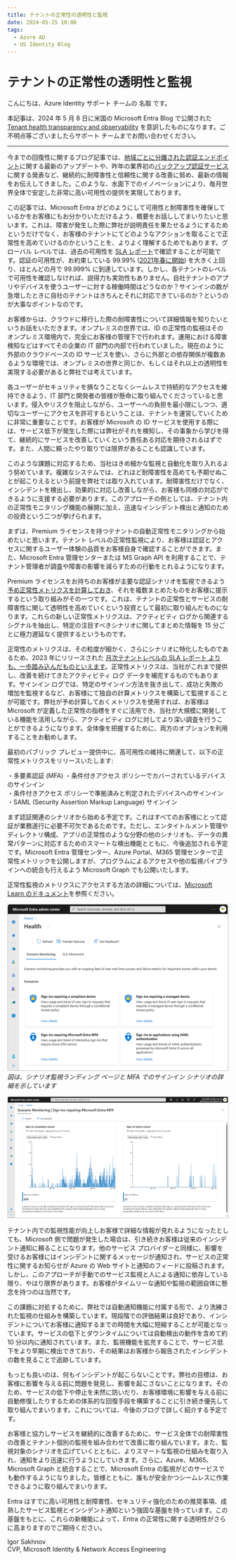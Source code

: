 ```yaml
---
title: テナントの正常性の透明性と監視
date: 2024-05-25 10:00
tags:
  - Azure AD
  - US Identity Blog
---
```


# テナントの正常性の透明性と監視

こんにちは、Azure Identity サポート チームの 名取 です。

本記事は、2024 年 5 月 8 日に米国の Microsoft Entra Blog で公開された [Tenant health transparency and observability](https://techcommunity.microsoft.com/t5/microsoft-entra-blog/tenant-health-transparency-and-observability/ba-p/4127612) を意訳したものになります。ご不明点等ございましたらサポート チームまでお問い合わせください。

----

今までの回復性に関するブログ記事では、[地域ごとに分離された認証エンドポイント](https://jpazureid.github.io/blog/azure-active-directory/microsoft-entra-resilience-update-workload-identity-authentication/)に関する最新のアップデートや、昨年の業界初の[バックアップ認証サービス](https://jpazureid.github.io/blog/azure-active-directory/advances-in-azure-ad-resilience/)に関する発表など、継続的に耐障害性と信頼性に関する改善に努め、最新の情報をお伝えしてきました。このような、水面下でのイノベーションにより、毎月世界全体で安定した非常に高い可用性の提供を実現しております。

この記事では、Microsoft Entra がどのようにして可用性と耐障害性を確保しているかをお客様にもお分かりいただけるよう、概要をお話ししてまいりたいと思います。これは、障害が発生した際に弊社が説明責任を果たせるようにするためというだけでなく、お客様のテナントにてどのようなアクションを取ることで正常性を高めていけるのかということを、よりよく理解するためでもあります。グローバル レベルでは、過去の可用性を [SLA レポート](https://learn.microsoft.com/ja-jp/entra/identity/monitoring-health/reference-sla-performance)で確認することが可能です。認証の可用性が、お約束している 99.99% ([2021年春に開始](https://techcommunity.microsoft.com/t5/microsoft-entra-blog/99-99-uptime-for-azure-active-directory/ba-p/1999628)) を大きく上回り、ほとんどの月で 99.999% に到達しています。しかし、各テナントのレベルで可用性を確認しなければ、説得力も実効性もありません。自社テナントのアプリやデバイスを使うユーザーに対する稼働時間はどうなのか？サインインの数が急増したときに自社のテナントはきちんとそれに対応できているのか？というのが大事なポイントなのです。

お客様からは、クラウドに移行した際の耐障害性について詳細情報を知りたいというお話をいただきます。オンプレミスの世界では、ID の正常性の監視はそのオンプレミス環境内で、完全にお客様の管理下で行われます。運用における障害検知などはすべてその企業の IT 部門の内部で行われていました。現在のように外部のクラウドベースの ID サービスを使い、さらに外部との依存関係が複数あるような環境では、オンプレミスの世界と同じか、もしくはそれ以上の透明性を実現する必要があると弊社では考えています。

各ユーザーがセキュリティを損なうことなくシームレスで持続的なアクセスを維持できるよう、IT 部門と開発者の皆様が懸命に取り組んでくださっていると思います。侵入やリスクを阻止しながら、ユーザーへの負担を最小限にしつつ、適切なユーザーにアクセスを許可するということは、テナントを運営していくために非常に重要なことです。お客様が Microsoft の ID サービスを使用する際には、サービス低下が発生した際には弊社がそれを検知し、その事象から学びを得て、継続的にサービスを改善していくという責任ある対応を期待されるはずです。また、人間に頼ったやり取りでは限界があることも認識しています。

このような課題に対応するため、当社はきめ細かな監視と自動化を取り入れるよう努めています。複雑なシステムでは、どれほど耐障害性を高めても予期せぬことが起こりえるという前提を弊社では取り入れています。耐障害性だけでなく、インシデントを検出し、効果的に対応し改善しながら、お客様も同様の対応ができるように支援する必要があります。このアプローチの例としては、テナント内の正常性モニタリング機能の展開に加え、迅速なインシデント検出と通知のための投資という二つが挙げられます。

まずは、Premium ライセンスを持つテナントの自動正常性モニタリングから始めたいと思います。テナント レベルの正常性監視により、お客様は認証とアクセスに関するユーザー体験の品質をお客様自身で確認することができます。また、Microsoft Entra 管理センターまたは MS Graph API を利用することで、テナント管理者が調査や障害の影響を減らすための行動をとれるようになります。

Premium ライセンスをお持ちのお客様が主要な認証シナリオを監視できるよう [予め正常性メトリクスを計算しておき](https://learn.microsoft.com/ja-jp/entra/identity/monitoring-health/concept-microsoft-entra-health)、それを複数まとめたものをお客様に提示するという取り組みがその一つです。これは、テナントの正常性とサービスの耐障害性に関して透明性を高めていくという投資として最初に取り組んだものになります。これらの新しい正常性メトリクスは、アクティビティ ログから関連するシグナルを抽出し、特定の注目すべきシナリオに関してまとめた情報を 15 分ごとに極力遅延なく提供するというものです。 

正常性のメトリクスは、その粒度が細かく、さらにシナリオに特化したものであるため、2023 年にリリースされた [月次テナントレベルの SLA レポート よりも、一歩踏み込んだものといえます](https://techcommunity.microsoft.com/t5/microsoft-entra-blog/increasing-transparency-into-azure-active-directory-s-resilience/ba-p/2147047)。正常性メトリクスは、当社がこれまで提供し、改善を続けてきたアクティビティ ログ データを補完するものでもあります。サインイン ログでは、特定のサインイン方法を抜き出して、成功と失敗の増加を監視するなど、お客様にて独自の計算メトリクスを構築して監視することが可能です。弊社が予め計算しておくメトリクスを使用すれば、お客様は Microsoft が定義した正常性の指標をすぐに活用でき、当社が大規模に開発している機能を活用しながら、アクティビティ ログに対してより深い調査を行うことができるようになります。全体像を把握するために、両方のオプションを利用することをお勧めします。

最初のパブリック プレビュー提供中に、高可用性の維持に関連して、以下の正常性メトリクスをリリースいたします:

・多要素認証 (MFA)
・条件付きアクセス ポリシーでカバーされているデバイスのサインイン  
・条件付きアクセス ポリシーで準拠済みと判定されたデバイスへのサインイン  
・SAML (Security Assertion Markup Language) サインイン   
  
まず認証関連のシナリオから始める予定です。これはすべてのお客様にとって認証が業務遂行に必要不可欠であるためです。ただし、エンタイトルメント管理やディレクトリ構成、アプリの正常性のような分野の他のシナリオも、データの異常パターンに対応するためのスマートな検出機能とともに、今後追加される予定です。Microsoft Entra 管理センター、Azure Portal、M365 管理センターで正常性メトリックを公開しますが、プログラムによるアクセスや他の監視パイプラインへの統合も行えるよう Microsoft Graph でも公開いたします。

正常性監視のメトリクスにアクセスする方法の詳細については、[Microsoft Learn のドキュメント](https://learn.microsoft.com/ja-jp/entra/identity/monitoring-health/concept-microsoft-entra-health)を参照ください。

![](./tenant-health-transparency-and-observability/1.png)
*図は、シナリオ監視ランディング ページと MFA でのサインイン シナリオの詳細を示しています*

![](./tenant-health-transparency-and-observability/2.png)

テナント内での監視性能が向上しお客様で詳細な情報が見れるようになったとしても、Microsoft 側で問題が発生した場合は、引き続きお客様は従来のインシデント通知に頼ることになります。他のサービス プロバイダーと同様に、影響を受けるお客様にはインシデントに関するメッセージが通知され、サービスの正常性に関するお知らせが Azure の Web サイトと通知のフィードに投稿されます。しかし、このアプローチが手動でのサービス監視と人による通知に依存している限り、やはり限界があります。お客様がタイムリーな通知や監視の範囲自体に懸念を持つのは当然です。

この課題に対処するために、弊社では自動通知機能に付属する形で、より洗練された監視の仕組みを構築しています。現段階での評価結果は良好であり、インシデントについてお客様に通知するまでの時間を大幅に短縮することが可能となっています。サービスの低下とダウンタイムについては自動検出の動作を含めて約 10 分以内に通知されています。また、監視機能を拡充することで、サービス低下をより早期に検出できており、その結果はお客様から報告されたインシデントの数を見ることで追跡しています。

もっとも良いのは、何もインシデントが起こらないことです。弊社の目標は、お客様に影響を与える前に問題を発見し、影響を起こさないことになります。そのため、サービスの低下や停止を未然に防いだり、お客様環境に影響を与える前に自動修復したりするための体系的な回復手段を構築することに引き続き優先して取り組んでまいります。これについては、今後のブログで詳しく紹介する予定です。  

お客様と協力しサービスを継続的に改善するために、サービス全体での耐障害性の改善とテナント個別の監視を組み合わせて改善に取り組んでいます。また、監視対象のシナリオを広げていくとともに、よりスマートな監視の仕組みを取り入れ、通知をより迅速に行うようにしていきます。さらに、Azure、M365、Microsoft Graph と統合することで、Microsoft Entra の監視がどのサービスでも動作するようになりました。皆様とともに、誰もが安全かつシームレスに作業できるように取り組んでまいります。

Entra はすでに高い可用性と耐障害性、セキュリティ強化のための推奨事項、成熟したサービス監視とインシデント通知という強固な基盤を持っています。この基盤をもとに、これらの新機能によって、Entra の正常性に関する透明性がさらに高まりますのでご期待ください。

Igor Sakhnov  
CVP, Microsoft Identity & Network Access Engineering
